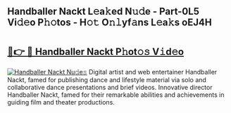 ## Handballer Nackt L𝚎a𝚔ed N𝚞𝚍e - Part-0L5 Vi𝚍𝚎o P𝚑𝚘tos - H𝚘𝚝 O𝚗𝚕yf𝚊ns L𝚎a𝚔s oEJ4H

# <h2><a href="http://kfe38ry.oniu.top/?m=Handballer+Nackt">🔗👉 🔴 Handballer Nackt P𝚑ot𝚘𝚜 V𝚒d𝚎o</a></h2>

[![Handballer Nackt Nu𝚍e𝚜](https://i.imgur.com/0qMVB7G.gif)](http://kfe38ry.oniu.top/?m=Handballer+Nackt)
Digital artist and web entertainer Handballer Nackt, famed for publishing dance and lifestyle material via solo and collaborative dance presentations and brief videos. Innovative director Handballer Nackt, famed for their remarkable abilities and achievements in guiding film and theater productions.  
